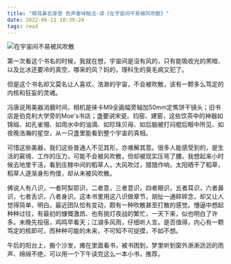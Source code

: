 ```yaml
---
title: "眼耳鼻舌身意 色声香味触法-读《在宇宙间不易被风吹散》"
date: 2022-06-11 10:39:24
tags: read
---
```


![在宇宙间不易被风吹散](https://img2.doubanio.com/lpic/s33520942.jpg)

第一次看这个书名的时候，我就在想，宇宙间是没有风的，只有能吸收光的黑暗、以及比冰还要冷的真空，哪来的风？妈的，理科生的臭毛病又犯了。

但是这个书名却又莫名让人喜欢，浩渺的宇宙，不会被吹散，该有一颗多么笃定的内核和狂妄的灵魂。

冯唐说用美器消磨时间，相机是徕卡M9全画幅旁轴加50mm定焦饼干镜头；旧书店是伯克利大学旁的Moe's书店；盏要讲宋瓷、钧窑、建窑，这些饮茶中的神器如锦缎、如孔雀翎、如雨水中的油滴、如珍珠贝母、如后脑被打闷棍后眼中所见、如夜晚浩瀚的星空，从一只盏里能看到整个宇宙的真相。

可惜这些美器，我们这些普通人不见其形，亦难解其意。很多人能感受到的，是生活的窘境、工作的压力，可能不会被风吹散，但却被现实压弯了腰。我想起来小时候去地里干活，看到庄稼中间的稻草人，大风吹过，猎猎作响，太阳晒干了稻草，稻草人逐渐身形佝偻，却从未被风吹散。

佛说人有八识，一者阿梨耶识，二者意，三者意识，四者眼识，五者耳识，六者鼻识，七者舌识，八者身识。这本书里用这八识做章节，胡扯一通碎碎念，却又让人觉得简单、明白。最近团队恰有变动，颇有一种吹散甚至打散的感觉。懵逼中想起种种过往，有最初的慷慨激昂、也有挑灯夜战的繁忙，一天下来，似也明白了许多。未晚先投宿，鸡鸣早看天；江湖多风雨，仔细听人言。是否值得，内心有一颗笃定的核即可，而种种可能的未来，不可知不可捉摸，不如不想。

午后的阳台上，搬个沙发，瘫在里面看书，被书困到，梦里听到窗外淅淅沥沥的雨声、绵绵不绝，可以用一个下午读完这么一本小书，推荐。
